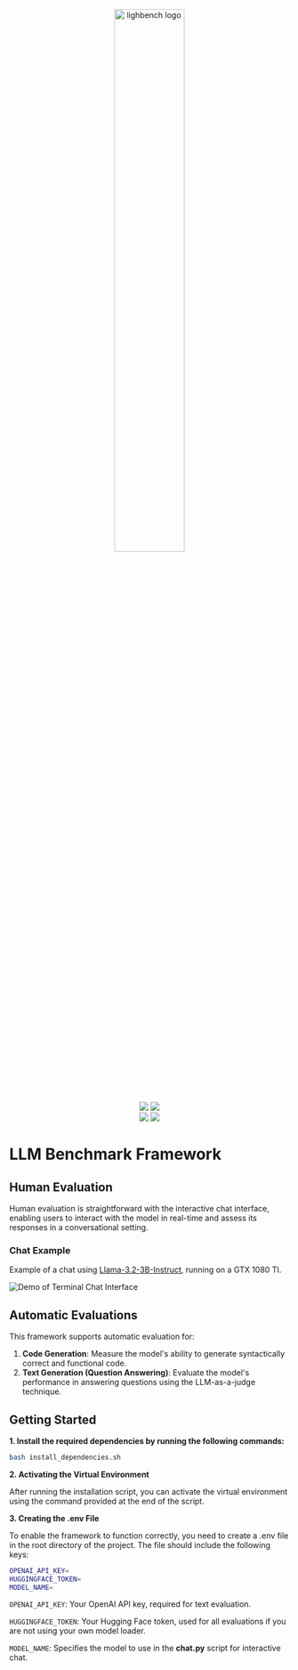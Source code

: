 <div align='center'>
    <picture>
        <source media="(prefers-color-scheme: light)" srcset="/readme_assets/lightbench_logo_lightmode.png">
        <img alt="lighbench logo" src="/readme_assets/lightbench_logo_darkmode.png" width="50%" height="50%">
    </picture>
    <p>
        <img src="https://img.shields.io/badge/Ubuntu-20.04-orange">
        <img src="https://img.shields.io/badge/python->=3.11.3-blue">
        <br>
        <img src="https://img.shields.io/badge/-HuggingFace-FDEE21?style=for-the-badge&logo=HuggingFace&logoColor=black">
        <img src="https://img.shields.io/badge/PyTorch-EE4C2C?style=for-the-badge&logo=pytorch&logoColor=white">
    </p>
</div>


# LLM Benchmark Framework

## Human Evaluation
Human evaluation is straightforward with the interactive chat interface, enabling users to interact with the model in real-time and assess its responses in a conversational setting.

### Chat Example
Example of a chat using [Llama-3.2-3B-Instruct](https://huggingface.co/meta-llama/Llama-3.2-3B-Instruct), running on a GTX 1080 TI.

![Demo of Terminal Chat Interface](./readme_assets/demo.gif)


## Automatic Evaluations
This framework supports automatic evaluation for:
1. **Code Generation**: Measure the model's ability to generate syntactically correct and functional code.
2. **Text Generation (Question Answering)**: Evaluate the model's performance in answering questions using the LLM-as-a-judge technique.


## Getting Started
**1. Install the required dependencies by running the following commands:**
```bash
bash install_dependencies.sh
```

**2. Activating the Virtual Environment**

After running the installation script, you can activate the virtual environment using the command provided at the end of the script.

**3. Creating the .env File**

To enable the framework to function correctly, you need to create a .env file in the root directory of the project. The file should include the following keys:
```bash
OPENAI_API_KEY=
HUGGINGFACE_TOKEN=
MODEL_NAME=
```
`OPENAI_API_KEY`: Your OpenAI API key, required for text evaluation.

`HUGGINGFACE_TOKEN`: Your Hugging Face token, used for all evaluations if you are not using your own model loader.

`MODEL_NAME`: Specifies the model to use in the **chat.py** script for interactive chat.
